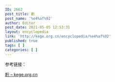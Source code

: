 ```yaml
---
ID: 2662
post_title: 䯒
post_name: '%e4%af%92'
author: Editor
post_date: 2021-05-05 12:53:31
layout: encyclopedia
link: 'http://kege.org.cn/encyclopedia/%e4%af%92'
published: true
tags: [ ]
categories: [ ]
---
```

<p>参考链接：</p>
<p><a href="http://kege.org.cn/encyclopedia/%e8%83%bb">胻 – kege.org.cn</a></p>

<!-- wp:paragraph -->
<p></p>
<!-- /wp:paragraph -->